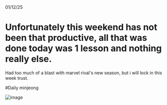 01/12/25
# Unfortunately this weekend has not been that productive, all that was done today was 1 lesson and nothing really else. 

Had too much of a blast with marvel rival's new season, but i will lock in this week trust.

#Daily minjeong

![image](https://github.com/user-attachments/assets/69521f71-f22e-4294-b213-0eef0b6a2c7c)
